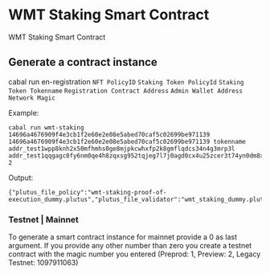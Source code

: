 # WMT Staking Smart Contract
WMT Staking Smart Contract

## Generate a contract instance
cabal run en-registration `NFT PolicyID` `Staking Token PolicyId` `Staking Token Tokenname` `Registration Contract Address` `Admin Wallet Address` `Network Magic`

Example: 
```
cabal run wmt-staking 14696a4676909f4e3cb1f2e60e2e08e5abed70caf5c02699be971139 14696a4676909f4e3cb1f2e60e2e08e5abed70caf5c02699be971139 tokenname addr_test1wpp8knh2x50mfhmhs0ge8mjpkcwhxfp2k8gmflqdcs34n4g3mrp3l addr_test1qqgagc0fy6nm0qe4h8zqxsg952tqjeg7l7j0agd0cx4u25zcer3t74yn0dm8xqnr7rtwhkqcrpsmphwcf0mlmn39ry6qxvept2 2
```

Output: 
```
{"plutus_file_policy":"wmt-staking-proof-of-execution_dummy.plutus","plutus_file_validator":"wmt_staking_dummy.plutus","validator_address":"addr_test1wq0xp80pntp0q93j4tmage3jtdq0mzv7krx2ktd6j0gpzpg60lu2r"}
```

### Testnet | Mainnet
To generate a smart contract instance for mainnet provide a 0 as last argument. If you provide any other number than zero you create a testnet contract with the magic number you entered (Preprod: 1, Preview: 2, Legacy Testnet: 1097911063)
